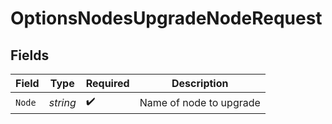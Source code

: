 # OptionsNodesUpgradeNodeRequest


## Fields

| Field                   | Type                    | Required                | Description             |
| ----------------------- | ----------------------- | ----------------------- | ----------------------- |
| `Node`                  | *string*                | :heavy_check_mark:      | Name of node to upgrade |